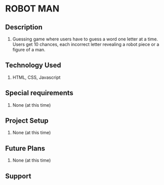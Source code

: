 # ROBOT MAN

## Description

1. Guessing game where users have to guess a word one letter at a time. Users get 10 chances, each incorrect letter revealing a robot piece or a figure of a man.


## Technology Used
1. HTML, CSS, Javascript

## Special requirements
1. None (at this time)

## Project Setup
1. None (at this time)
## Future Plans
1. None (at this time)

## Support